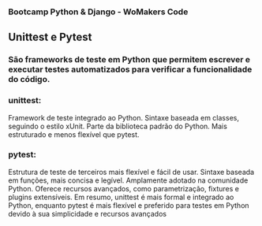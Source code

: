 ### Bootcamp Python & Django - WoMakers Code

## Unittest e Pytest 
### São frameworks de teste em Python que permitem escrever e executar testes automatizados para verificar a funcionalidade do código.

### unittest:

Framework de teste integrado ao Python.
Sintaxe baseada em classes, seguindo o estilo xUnit.
Parte da biblioteca padrão do Python.
Mais estruturado e menos flexível que pytest.

### pytest:

Estrutura de teste de terceiros mais flexível e fácil de usar.
Sintaxe baseada em funções, mais concisa e legível.
Amplamente adotado na comunidade Python.
Oferece recursos avançados, como parametrização, fixtures e plugins extensíveis.
Em resumo, unittest é mais formal e integrado ao Python, enquanto pytest é mais flexível e preferido para testes em Python devido à sua simplicidade e recursos avançados

